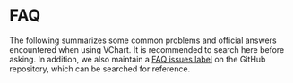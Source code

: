 # FAQ

The following summarizes some common problems and official answers encountered when using VChart. It is recommended to search here before asking. In addition, we also maintain a [FAQ issues label](https://github.com/VisActor/VChart/labels/faq) on the GitHub repository, which can be searched for reference.
